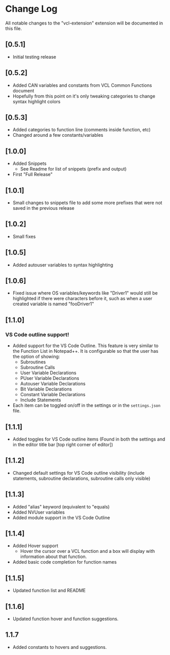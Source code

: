 # Change Log

All notable changes to the "vcl-extension" extension will be documented in this file.


## [0.5.1]

- Initial testing release

## [0.5.2]

- Added CAN variables and constants from VCL Common Functions document
- Hopefully from this point on it's only tweaking categories to change syntax highlight colors

## [0.5.3]

- Added categories to function line (comments inside function, etc)
- Changed around a few constants/variables

## [1.0.0]

- Added Snippets
    - See Readme for list of snippets (prefix and output)
- First "Full Release"

## [1.0.1]

- Small changes to snippets file to add some more prefixes that were not saved in the previous release

## [1.0.2]

- Small fixes

## [1.0.5]

- Added autouser variables to syntax highlighting

## [1.0.6]

- Fixed issue where OS variables/keywords like "Driver1" would still be highlighted if there were characters before it, such as when a user created variable is named "fooDriver1"

## [1.1.0]

### VS Code outline support!
- Added support for the VS Code Outline. This feature is very similar to the Function List in Notepad++. It is configurable so that the user has the option of showing: 
    - Subroutines
    - Subroutine Calls
    - User Variable Declarations
    - PUser Variable Declarations
    - Autouser Variable Declarations
    - Bit Variable Declarations
    - Constant Variable Declarations
    - Include Statements
- Each item can be toggled on/off in the settings or in the `settings.json` file.

## [1.1.1]

- Added toggles for VS Code outline items (Found in both the settings and in the editor title bar [top right corner of editor])

## [1.1.2]

- Changed default settings for VS Code outline visibility (include statements, subroutine declarations, subroutine calls only visible)

## [1.1.3]

- Added "alias" keyword (equivalent to "equals)
- Added NVUser variables
- Added module support in the VS Code Outline

## [1.1.4]

- Added Hover support
    - Hover the cursor over a VCL function and a box will display with information about that function.
- Added basic code completion for function names

## [1.1.5]

- Updated function list and README

## [1.1.6]

- Updated function hover and function suggestions.

## 1.1.7

* Added constants to hovers and suggestions.